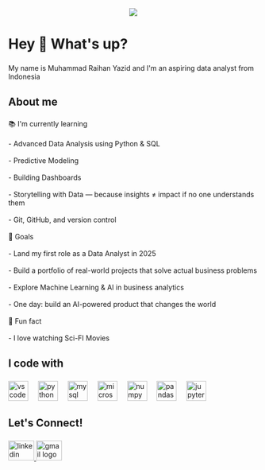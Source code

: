 <div align="center">
  <img src="https://visitor-badge.laobi.icu/badge?page_id=maurodesouz.maurodesouz&left_color=black&right_color=maroon"  />
</div>

###

<h1 align="left">Hey 👋 What's up?</h1>

###

<p align="left">My name is Muhammad Raihan Yazid and I'm an aspiring data analyst from Indonesia</p>

###

<h2 align="left">About me</h2>

###

<p align="left">📚 I'm currently learning<br><br>- Advanced Data Analysis using Python & SQL<br><br>- Predictive Modeling <br><br>- Building Dashboards <br><br>- Storytelling with Data — because insights ≠ impact if no one understands them<br><br>- Git, GitHub, and version control <br><br>🎯 Goals<br><br>- Land my first role as a Data Analyst in 2025<br><br>- Build a portfolio of real-world projects that solve actual business problems<br><br>- Explore Machine Learning & AI in business analytics<br><br>- One day: build an AI-powered product that changes the world<br><br>🎲 Fun fact<br><br>- I love watching Sci-FI Movies</p>

###

<h2 align="left">I code with</h2>

###

<div align="left">
  <img src="https://skillicons.dev/icons?i=vscode" height="40" alt="vscode logo"  />
  <img width="12" />
  <img src="https://cdn.jsdelivr.net/gh/devicons/devicon/icons/python/python-original.svg" height="40" alt="python logo"  />
  <img width="12" />
  <img src="https://cdn.jsdelivr.net/gh/devicons/devicon/icons/mysql/mysql-original.svg" height="40" alt="mysql logo"  />
  <img width="12" />
  <img src="https://cdn.jsdelivr.net/gh/devicons/devicon/icons/microsoftsqlserver/microsoftsqlserver-plain.svg" height="40" alt="microsoftsqlserver logo"  />
  <img width="12" />
  <img src="https://cdn.jsdelivr.net/gh/devicons/devicon/icons/numpy/numpy-original.svg" height="40" alt="numpy logo"  />
  <img width="12" />
  <img src="https://cdn.jsdelivr.net/gh/devicons/devicon/icons/pandas/pandas-original.svg" height="40" alt="pandas logo"  />
  <img width="12" />
  <img src="https://cdn.simpleicons.org/jupyter/F37626" height="40" alt="jupyter logo"  />
</div>

###

<h2 align="left">Let's Connect!</h2>

###

<div align="left">
  <a href="linkedin.com/in/muhammad-raihan-yazid" target="_blank">
    <img src="https://raw.githubusercontent.com/maurodesouza/profile-readme-generator/master/src/assets/icons/social/linkedin/default.svg" width="52" height="40" alt="linkedin logo"  />
  </a>
  <a href="mailto:muhammadraihanyzd@gmail.com" target="_blank">
    <img src="https://raw.githubusercontent.com/maurodesouza/profile-readme-generator/master/src/assets/icons/social/gmail/default.svg" width="52" height="40" alt="gmail logo"  />
  </a>
</div>

###
